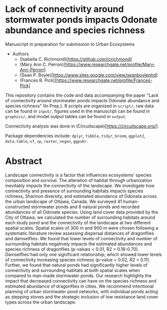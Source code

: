 # Lack of connectivity around stormwater ponds impacts Odonate abundance and species richness  

Manuscript in preparation for submission to Urban Ecosystems   


- Authors 
  - (Isabella C. Richmond)[https://github.com/icrichmond] 
  - (Mary Ann C. Perron)[https://www.researchgate.net/profile/Mary-Ann-Perron]
  - (Sean P. Boyle)[https://www.sites.google.com/view/seanboylephd]
  - (Frances R. Pick)[https://www.researchgate.net/profile/Frances-Pick]
  
This repository contains the code and data accompanying the paper "Lack of connectivity around stormwater ponds impacts Odonate abundance and species richness" (In Prep.). R scripts are organized in ```script/```, raw data can be found in ```input/```, figures used in the manuscript can be found in ```graphics/```, and model output tables can be found in ```output```.

Connectivity analysis was done in (Circuitscape)[https://circuitscape.org/].


Package dependencies include: ```dplyr```, ```tibble```, ```tidyr```, ```broom```, ```ggplot2```, ```data.table```, ```sf```, ```sp```, ```raster```, ```vegan```, ```ggpubr```.  

# Abstract  
Landscape connectivity is a factor that influences ecosystems’ species composition and survival. The alteration of habitat through urbanization inevitably impacts the connectivity of the landscape. We investigate how connectivity and presence of surrounding habitats impacts species richness, Shannon diversity, and estimated abundance of Odonata across the urban landscape of Ottawa, Canada. We surveyed 41 human-constructed stormwater ponds and 8 natural ponds and recorded abundances of all Odonate species. Using land cover data provided by the City of Ottawa, we calculated the number of surrounding habitats around each study pond and the connectivity of the landscape at two different spatial scales. Spatial scales of 300 m and 900 m were chosen following a systematic literature review assessing dispersal distances of dragonflies and damselflies. We found that lower levels of connectivity and number of surrounding habitats negatively impacts the estimated abundances and species richness of dragonflies (p-values < 0.01, R2 = 0.18-0.70). Damselflies had only one significant relationship, which showed lower levels of connectivity increasing species richness (p-value = 0.02, R2 = 0.11). Further, we found that natural ponds had significantly higher levels of connectivity and surrounding habitats at both spatial scales when compared to man-made stormwater ponds. Our research highlights the impact that decreased connectivity can have on the species richness and estimated abundance of dragonflies in cities. We recommend intentional planning of urban stormwater pond networks, with individual ponds acting as stepping stones and the strategic inclusion of low resistance land cover types across the urban landscape. 